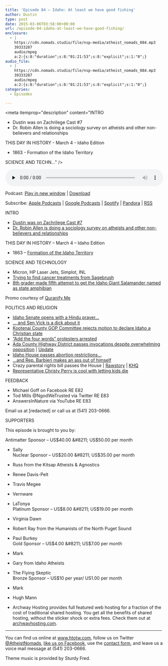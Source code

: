 ```yaml
---
title: 'Episode 84 – Idaho: At least we have good fishing'
author: Dustin
type: post
date: 2015-03-06T03:58:00+00:00
url: /episode-84-idaho-at-least-we-have-good-fishing/
enclosure:
  - |
    https://cdn.nomads.studio/file/nsp-media/atheist_nomads_084.mp3
    39333287
    audio/mpeg
    a:2:{s:8:"duration";s:8:"01:21:53";s:8:"explicit";s:1:"0";}
audio_file:
  - |
    https://cdn.nomads.studio/file/nsp-media/atheist_nomads_084.mp3
    39333287
    audio/mpeg
    a:2:{s:8:"duration";s:8:"01:21:53";s:8:"explicit";s:1:"0";}
categories:
  - Episodes

---
```

<div itemscope itemtype="http://schema.org/AudioObject">
  <meta itemprop="name" content="Episode 84 &#8211; Idaho: At least we have good fishing" />
  
  <meta itemprop="uploadDate" content="2015-03-05T20:58:00-07:00" />
  
  <meta itemprop="encodingFormat" content="audio/mpeg" />
  
  <meta itemprop="duration" content="PT1H21M53S" />
  
  <meta itemprop="description" content="INTRO

* Dustin was on Zachrilege Cast #7
* Dr. Robin Allen is doing a sociology survey on atheists and other non-believers and relationships

THIS DAY IN HISTORY - March 4 - Idaho Edition

* 1863 - Formation of the Idaho Territory

SCIENCE AND TECHN..." />
  
  <meta itemprop="contentUrl" content="https://dts.podtrac.com/redirect.mp3/cdn.nomads.studio/file/nsp-media/atheist_nomads_084.mp3" />
  
  <meta itemprop="contentSize" content="37.5" />
  </p> 
  
  <div class="powerpress_player" id="powerpress_player_8339">
    <audio class="wp-audio-shortcode" id="audio-5154-83" preload="none" style="width: 100%;" controls="controls"><source type="audio/mpeg" src="https://dts.podtrac.com/redirect.mp3/cdn.nomads.studio/file/nsp-media/atheist_nomads_084.mp3?_=83" /><a href="https://dts.podtrac.com/redirect.mp3/cdn.nomads.studio/file/nsp-media/atheist_nomads_084.mp3">https://dts.podtrac.com/redirect.mp3/cdn.nomads.studio/file/nsp-media/atheist_nomads_084.mp3</a></audio>
  </div>
</div>

<p class="powerpress_links powerpress_links_mp3">
  Podcast: <a href="https://dts.podtrac.com/redirect.mp3/cdn.nomads.studio/file/nsp-media/atheist_nomads_084.mp3" class="powerpress_link_pinw" target="_blank" title="Play in new window" onclick="return powerpress_pinw('https://htotw.com/?powerpress_pinw=5154-podcast');" rel="nofollow">Play in new window</a> | <a href="https://dts.podtrac.com/redirect.mp3/cdn.nomads.studio/file/nsp-media/atheist_nomads_084.mp3" class="powerpress_link_d" title="Download" rel="nofollow" download="atheist_nomads_084.mp3">Download</a>
</p>

<p class="powerpress_links powerpress_subscribe_links">
  Subscribe: <a href="https://podcasts.apple.com/us/podcast/humanists-take-on-the-world/id530050098?mt=2&ls=1" class="powerpress_link_subscribe powerpress_link_subscribe_itunes" target="_blank" title="Subscribe on Apple Podcasts" rel="nofollow">Apple Podcasts</a> | <a href="https://www.google.com/podcasts?feed=aHR0cDovL2F0aGVpc3Rub21hZHMubGlic3luLmNvbS9yc3M%3D" class="powerpress_link_subscribe powerpress_link_subscribe_googleplay" target="_blank" title="Subscribe on Google Podcasts" rel="nofollow">Google Podcasts</a> | <a href="https://open.spotify.com/show/3LzK2xZGike6Tc1GEMtMbr?si=LieN9SNuTpq96smuaUsH8A" class="powerpress_link_subscribe powerpress_link_subscribe_spotify" target="_blank" title="Subscribe on Spotify" rel="nofollow">Spotify</a> | <a href="https://www.pandora.com/podcast/atheist-nomads/PC:10122?corr=62071012&part=ug" class="powerpress_link_subscribe powerpress_link_subscribe_pandora" target="_blank" title="Subscribe on Pandora" rel="nofollow">Pandora</a> | <a href="https://htotw.com/feed/podcast/" class="powerpress_link_subscribe powerpress_link_subscribe_rss" target="_blank" title="Subscribe via RSS" rel="nofollow">RSS</a>
</p>

INTRO

* <a href="https://www.youtube.com/watch?v=lq8fIECSB9U" target="_blank" rel="noopener">Dustin was on Zachrilege Cast #7</a>  
* <a href="https://boisestate.az1.qualtrics.com/SE/?SID=SV_7TWLVyQDNO0qU2V" target="_blank" rel="noopener">Dr. Robin Allen is doing a sociology survey on atheists and other non-believers and relationships</a>

THIS DAY IN HISTORY &#8211; March 4 &#8211; Idaho Edition

* 1863 &#8211; <a href="http://www.elmorecountypress.com/Hi-Liting%20Idaho.htm" target="_blank" rel="noopener">Formation of the Idaho Territory</a>

SCIENCE AND TECHNOLOGY

* Micron, HP Laser Jets, Simplot, INL  
* <a href="http://www.idahostatesman.com/2015/02/26/3664969/giving-up-sagebrushs-secrets.html" target="_blank" rel="noopener">Trying to find cancer treatments from Sagebrush</a>  
* <a href="http://www.ktvb.com/story/news/local/capitol-watch/2015/01/19/idaho-salamander-legislature/22004327/" target="_blank" rel="noopener">8th grader made fifth attempt to get the Idaho Giant Salamander named as state amphibian</a>

Promo courtesy of <a href="http://www.quranifyme.com/" target="_blank" rel="noopener">Quranify Me</a>

POLITICS AND RELIGION

* <a href="http://www.idahostatesman.com/2015/03/03/3674394_idaho-senate-opens-with-hindu.html" target="_blank" rel="noopener">Idaho Senate opens with a Hindu prayer&#8230;</a>  
* <a href="http://www.idahostatesman.com/2015/03/03/3673488_hindu-prayer-draws-fire-from-north.html" target="_blank" rel="noopener">&#8230; and Sen Vick is a dick about it</a>  
* <a href="http://www.idahostatesman.com/2015/02/26/3666051/n-idaho-committee-rejects-christian.html" target="_blank" rel="noopener">Kootenai County GOP Committee rejects motion to declare Idaho a Christian state</a>  
* <a href="http://www.idahostatesman.com/2015/03/02/3672284/add-the-words-protesters-block.html" target="_blank" rel="noopener">&#8220;Add the four words&#8221; protesters arrested</a>  
* <a href="http://www.idahostatesman.com/2015/02/26/3666027/ada-county-highway-district-divided.html" target="_blank" rel="noopener">Ada County Highway District passes invocations despite overwhelming opposition</a> | <a href="http://www.idahostatesman.com/2015/03/04/3675432/revoke-invocation-achd-to-reconsider.html" target="_blank" rel="noopener">Update</a>  
* <a href="http://www.boiseweekly.com/CityDesk/archives/2015/03/02/idaho-house-gop-approves-chemical-abortion-restrictions" target="_blank" rel="noopener">Idaho House passes abortion restrictions&#8230;</a>  
*  [&#8230;and Rep. Barbieri makes an ass out of himself][1]  
* Crazy parental rights bill passes the House | <a href="http://www.rawstory.com/rs/2015/02/idaho-gops-extreme-parental-rights-bill-opens-door-to-sharia-law-republican-warns/" target="_blank" rel="noopener">Rawstory</a> | <a href="http://www.khq.com/story/28225445/schools-concerned-about-parents-rights-bill" target="_blank" rel="noopener">KHQ</a>  
* <a href="http://america.aljazeera.com/articles/2015/2/22/idahos-faith-healing-debate-pits-child-welfare-against-parental-rights.html" target="_blank" rel="noopener">Representative Christy Perry is cool with letting kids die</a>

FEEDBACK

* Michael Goff on Facebook RE E82  
* Tod Mills @NgodWeTrusted via Twitter RE E83  
* AnswersInNature via YouTube RE E83

Email us at [redacted] or call us at (541) 203-0666.

SUPPORTERS

This episode is brought to you by:

Antimatter Sponsor &#8211; US$40.00 &#8211; US$50.00 per month  
* Sally  
Nuclear Sponsor &#8211; US$20.00 &#8211; US$35.00 per month  
* Russ from the Kitsap Atheists & Agnostics  
* Renee Davis-Pelt  
* Travis Megee  
* Vernware  
* LaTonya  
Platinum Sponsor &#8211; US$8.00 &#8211; US$19.00 per month  
* Virginia Dawn  
* Robert Ray from the Humanists of the North Puget Sound  
* Paul Burkey  
Gold Sponsor &#8211; US$4.00 &#8211; US$7.00 per month  
* Mark  
* Gary from Idaho Atheists  
* The Flying Skeptic  
Bronze Sponsor &#8211; US$10 per year/ US1.00 per month  
* Mark  
* Hugh Mann

* Archway Hosting provides full featured web hosting for a fraction of the cost of traditional shared hosting. You get all the benefits of shared hosting, without the sticker shock or extra fees. Check them out at <a href="http://archwayhosting.com/" target="_blank" rel="noopener">archwayhosting.com</a>.

<hr width="500" />

You can find us online at <a href="https://www.htotw.com/" target="_blank" rel="noopener">www.htotw.com</a>, follow us on Twitter <a href="https://twitter.com/AtheistNomads" target="_blank" rel="noopener">@AtheistNomads</a>, <a href="https://htotw.com/facebook" target="_blank" rel="noopener">like us on Facebook</a>, use the [contact form](https://htotw.com/contact), and leave us a voice mail message at (541) 203-0666.

Theme music is provided by Sturdy Fred.

 [1]: http://www.salon.com/2015/02/23/lawmaker_asks_if_swallowed_camera_be_used_for_female_exam/
